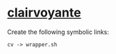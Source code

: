 # [clairvoyante](https://hpc.nih.gov/apps/clairvoyante.html)

Create the following symbolic links:
```
cv -> wrapper.sh
```
